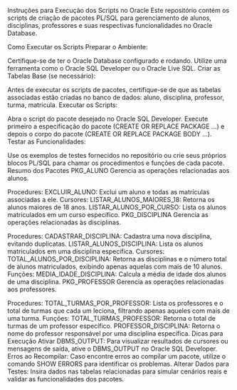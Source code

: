 Instruções para Execução dos Scripts no Oracle
Este repositório contém os scripts de criação de pacotes PL/SQL para gerenciamento de alunos, disciplinas, professores e suas respectivas funcionalidades no Oracle Database.

Como Executar os Scripts
Preparar o Ambiente:

Certifique-se de ter o Oracle Database configurado e rodando.
Utilize uma ferramenta como o Oracle SQL Developer ou o Oracle Live SQL.
Criar as Tabelas Base (se necessário):

Antes de executar os scripts de pacotes, certifique-se de que as tabelas associadas estão criadas no banco de dados:
aluno, disciplina, professor, turma, matricula.
Executar os Scripts:

Abra o script do pacote desejado no Oracle SQL Developer.
Execute primeiro a especificação do pacote (CREATE OR REPLACE PACKAGE ...) e depois o corpo do pacote (CREATE OR REPLACE PACKAGE BODY ...).
Testar as Funcionalidades:

Use os exemplos de testes fornecidos no repositório ou crie seus próprios blocos PL/SQL para chamar os procedimentos e funções de cada pacote.
Resumo dos Pacotes
PKG_ALUNO
Gerencia as operações relacionadas aos alunos.

Procedures:
EXCLUIR_ALUNO: Exclui um aluno e todas as matrículas associadas a ele.
Cursores:
LISTAR_ALUNOS_MAIORES_18: Retorna os alunos maiores de 18 anos.
LISTAR_ALUNOS_POR_CURSO: Lista os alunos matriculados em um curso específico.
PKG_DISCIPLINA
Gerencia as operações relacionadas às disciplinas.

Procedures:
CADASTRAR_DISCIPLINA: Cadastra uma nova disciplina, evitando duplicatas.
LISTAR_ALUNOS_DISCIPLINA: Lista os alunos matriculados em uma disciplina específica.
Cursores:
TOTAL_ALUNOS_POR_DISCIPLINA: Retorna as disciplinas e o número total de alunos matriculados, exibindo apenas aquelas com mais de 10 alunos.
Funções:
MEDIA_IDADE_DISCIPLINA: Calcula a média de idade dos alunos de uma disciplina.
PKG_PROFESSOR
Gerencia as operações relacionadas aos professores.

Procedures:
TOTAL_TURMAS_POR_PROFESSOR: Lista os professores e o total de turmas que cada um leciona, filtrando apenas aqueles com mais de uma turma.
Funções:
TOTAL_TURMAS_PROFESSOR: Retorna o total de turmas de um professor específico.
PROFESSOR_DISCIPLINA: Retorna o nome do professor responsável por uma disciplina específica.
Dicas para Execução
Ativar DBMS_OUTPUT:
Para visualizar resultados de cursores ou mensagens de saída, ative o DBMS_OUTPUT no Oracle SQL Developer.
Erros ao Recompilar:
Caso encontre erros ao compilar um pacote, utilize o comando SHOW ERRORS para identificar os problemas.
Alterar Dados para Testes:
Insira dados nas tabelas relacionadas para simular cenários reais e validar as funcionalidades dos pacotes.
